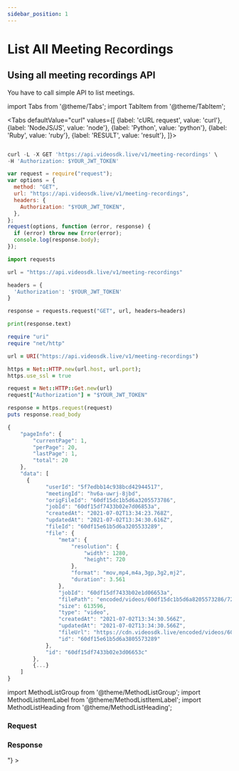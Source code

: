 ```yaml
---
sidebar_position: 1
---
```


# List All Meeting Recordings

## Using all meeting recordings API

You have to call simple API to list meetings.

import Tabs from '@theme/Tabs';
import TabItem from '@theme/TabItem';

<Tabs
defaultValue="curl"
values={[
{label: 'cURL request', value: 'curl'},
{label: 'NodeJS/JS', value: 'node'},
{label: 'Python', value: 'python'},
{label: 'Ruby', value: 'ruby'},
{label: 'RESULT', value: 'result'},
]}>
<TabItem value="curl">

```js

curl -L -X GET 'https://api.videosdk.live/v1/meeting-recordings' \
-H 'Authorization: $YOUR_JWT_TOKEN'

```

</TabItem>
<TabItem value="node">

```js
var request = require("request");
var options = {
  method: "GET",
  url: "https://api.videosdk.live/v1/meeting-recordings",
  headers: {
    Authorization: "$YOUR_JWT_TOKEN",
  },
};
request(options, function (error, response) {
  if (error) throw new Error(error);
  console.log(response.body);
});
```

</TabItem>
<TabItem value="python">

```python
import requests

url = "https://api.videosdk.live/v1/meeting-recordings"

headers = {
  'Authorization': '$YOUR_JWT_TOKEN'
}

response = requests.request("GET", url, headers=headers)

print(response.text)

```

</TabItem>
<TabItem value="ruby">

```ruby
require "uri"
require "net/http"

url = URI("https://api.videosdk.live/v1/meeting-recordings")

https = Net::HTTP.new(url.host, url.port);
https.use_ssl = true

request = Net::HTTP::Get.new(url)
request["Authorization"] = "$YOUR_JWT_TOKEN"

response = https.request(request)
puts response.read_body

```

</TabItem>
<TabItem value="result">

```js
{
    "pageInfo": {
        "currentPage": 1,
        "perPage": 20,
        "lastPage": 1,
        "total": 20
    },
    "data": [
      {
            "userId": "5f7edbb14c938bcd42944517",
            "meetingId": "hv6a-uwrj-8jbd",
            "origFileId": "60df15dc1b5d6a3205573786",
            "jobId": "60df15df7433b02e7d06853a",
            "createdAt": "2021-07-02T13:34:23.768Z",
            "updatedAt": "2021-07-02T13:34:30.616Z",
            "fileId": "60df15e61b5d6a3205533289",
            "file": {
                "meta": {
                    "resolution": {
                        "width": 1280,
                        "height": 720
                    },
                    "format": "mov,mp4,m4a,3gp,3g2,mj2",
                    "duration": 3.561
                },
                "jobId": "60df15df7433b02e1d06653a",
                "filePath": "encoded/videos/60df15dc1b5d6a8205573286/720.mp4",
                "size": 613596,
                "type": "video",
                "createdAt": "2021-07-02T13:34:30.566Z",
                "updatedAt": "2021-07-02T13:34:30.566Z",
                "fileUrl": "https://cdn.videosdk.live/encoded/videos/60df15dc1b5d6a8205573286/720.mp4",
                "id": "60df15e61b5d6a3805573289"
            },
            "id": "60df15df7433b02e3d06653c"
        },
        {...}
    ]
}
```

</TabItem>
</Tabs>

import MethodListGroup from '@theme/MethodListGroup';
import MethodListItemLabel from '@theme/MethodListItemLabel';
import MethodListHeading from '@theme/MethodListHeading';

### Request

<MethodListGroup>
    <MethodListGroup>
      <MethodListHeading heading="Query Parameters" />
      <MethodListItemLabel name="page" option={"optional"} type={"string"} />
      <MethodListItemLabel name="perPage" option={"optional"} type={"string"} />
      <MethodListItemLabel name="meetingId" option={"optional"} type={"string"} />
      <MethodListItemLabel name="sessionId" option={"optional"} type={"string"} />
    </MethodListGroup>
</MethodListGroup>

### Response

<MethodListGroup>
  <MethodListItemLabel name="__response"  type={"object"} >
    <MethodListGroup>
      <MethodListHeading heading="Properties" />
      <MethodListItemLabel name="pageInfo" type={"object"} >
        <MethodListGroup>
          <MethodListItemLabel name="currentPage"  type={"number"} />
          <MethodListItemLabel name="perPage"  type={"number"} />
          <MethodListItemLabel name="lastPage" type={"number"} />
          <MethodListItemLabel name="total" type={"number"} />
        </MethodListGroup>
      </MethodListItemLabel>
      <MethodListItemLabel name="data" type={"Array<object>"} >
        <MethodListGroup>
          <MethodListItemLabel name="userId"  type={"string"} />
          <MethodListItemLabel name="meetingId"  type={"string"} />
          <MethodListItemLabel name="sessionId"  type={"string"} />
          <MethodListItemLabel name="origFileId"  type={"string"} />
          <MethodListItemLabel name="jobId"  type={"string"} />
          <MethodListItemLabel name="fileId"  type={"string"} />
          <MethodListItemLabel name="file" type={"object"} >
            <MethodListGroup>
                <MethodListItemLabel name="meta" type={"object"} >
                  <MethodListGroup>
                          <MethodListItemLabel name="resolution" type={"object"} >
                            <MethodListGroup>
                                <MethodListItemLabel name="width"  type={"number"} />
                                <MethodListItemLabel name="height"  type={"number"} />
                            </MethodListGroup>
                          </MethodListItemLabel>
                      <MethodListItemLabel name="format"  type={"string"} />
                      <MethodListItemLabel name="duration"  type={"number"} />
                  </MethodListGroup>
                </MethodListItemLabel>
              <MethodListItemLabel name="jobId"  type={"string"} />
              <MethodListItemLabel name="filePath"  type={"string"} />
              <MethodListItemLabel name="size"  type={"number"} />
              <MethodListItemLabel name="type"  type={"string"} />
              <MethodListItemLabel name="fileUrl"  type={"string"} />
              <MethodListItemLabel name="updatedAt"  type={"date"} />
              <MethodListItemLabel name="createdAt"  type={"date"} />
              <MethodListItemLabel name="id"  type={"string"} />
            </MethodListGroup>
          </MethodListItemLabel>
          <MethodListItemLabel name="createdAt"  type={"date"} />
          <MethodListItemLabel name="updatedAt"  type={"date"} />
          <MethodListItemLabel name="id"  type={"string"} />
        </MethodListGroup>
      </MethodListItemLabel>
    </MethodListGroup>
  </MethodListItemLabel>
</MethodListGroup>
